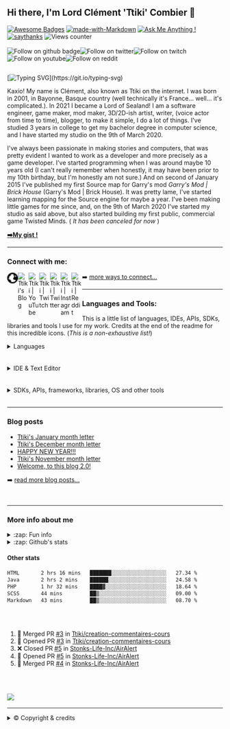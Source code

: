 <!--VARIABLES DECLARATION-->
<!--Links-->
[website]: https://ttiki.github.io
[blog]: https://ttiki-blog.blogspot.com/
[reddit]: https://www.reddit.com/user/Ttikii
[twitch]: https://www.twitch.tv/ttiki
[twitter]: https://twitter.com/Kutsatuta
[youtube]: https://www.youtube.com/channel/UCeIO_K2bJR7gakbmD8vsrgw
[instagram]: https://www.instagram.com/ttikiofficial/
[twitch]: https://www.twitch.tv/ttiki
[github]: https://github.com/ttiki
<!--Auto-->
[twitterf]: https://twitter.com/intent/user?screen_name=Kutsatuta
[youtubef]: http://www.youtube.com/channel/UCeIO_K2bJR7gakbmD8vsrgw?sub_confirmation=1


## Hi there, I'm Lord Clément 'Ttiki' Combier  👋
[![Awesome Badges](https://img.shields.io/badge/badges-awesome-green.svg)](https://github.com/Naereen/badges)
[![made-with-Markdown](https://img.shields.io/badge/Made%20with-Markdown-1f425f.svg)](http://commonmark.org)
[![Ask Me Anything !](https://img.shields.io/badge/Ask%20me-anything-1abc9c.svg)](https://GitHub.com/Ttiki/ama)
[![saythanks](https://img.shields.io/badge/Say%20Thanks-!-1EAEDB.svg)](https://saythanks.io/to/Ttiki)
![Views counter](https://komarev.com/ghpvc/?username=ttiki&color=orange)
<br/>
<br/>
[<img align="left" alt="Follow on github badge" target="_blank" src="https://img.shields.io/github/followers/ttiki?label=Follow%20me%21&style=social"/>][github]
[<img align="left" alt="Follow on twitter" target="_blank" src="https://img.shields.io/twitter/follow/kutsatuta?style=social"/>][twitterf]
[<img align="left" alt="Follow on twitch" target="_blank" src="https://img.shields.io/twitch/status/Ttiki?style=social"/>][twitch]
[<img align="left" alt="Follow on youtube" target="_blank" src="https://img.shields.io/youtube/channel/subscribers/UCeIO_K2bJR7gakbmD8vsrgw?style=social"/>][youtubef]
[<img align="left" alt="Follow on reddit" target="_balnk" src="https://img.shields.io/reddit/user-karma/combined/Ttikii?style=social"/>][reddit]


<!--**Ttiki/Ttiki** is a ✨ _special_ ✨ repository because its `README.md` (this file) appears on your GitHub profile.-->
<br/>
<br/>

[![Typing SVG](https://readme-typing-svg.herokuapp.com?color=%23000000&duration=2500&lines=Making+code%2C+because+I+can!)](https://git.io/typing-svg)

Kaxio! 
My name is Clément, also known as Ttiki on the internet. I was born in 2001, in Bayonne, Basque country (well technically it's France... well... it's complicated.). In 2021 I became a Lord of Sealand!
I am a software engineer, game maker, mod maker, 3D/2D-ish artist, writer, (voice actor from time to time), blogger, to make it simple, I do a lot of things.
I've studied 3 years in college to get my bachelor degree in computer science, and I have started my studio on the 9th of March 2020.

I've always been passionate in making stories and computers, that was pretty evident I wanted to work as a developer and more precisely as a game developer. I've started programming when I was around maybe 10 years old (I can't really remember when honestly, it may have been prior to my 10th birthday, but I'm honestly am not sure.) And on second of January 2015 I've published my first Source map for Garry's mod *Garry's Mod | Brick House* (Garry's Mod | Brick House). It was pretty lame, I've started learning mapping for the Source engine for maybe a year. 
I've been making little games for me since, and, on the 9th of March 2020 I've started my studio as said above, but also started building my first public, commercial game Twisted Minds. ( *It has been canceled for now* )

**[➡️My gist !](https://gist.github.com/Ttiki)**
<br/>

---

### Connect with me:
<!--[![Ttiki's HUB](https://raw.githubusercontent.com/iconic/open-iconic/master/svg/globe.svg)][website]
[![Ttiki's Blog](https://1.bp.blogspot.com/-z78EKsyIB2s/YG304qlj8WI/AAAAAAAAEMY/gjaorXX4X3EQ_Nwdl0mc-bbrvQnBouAewCK4BGAYYCw/s120-pf/ttiki-logo.png)][blog]
[![YouTube](https://cdn.jsdelivr.net/npm/simple-icons@v3/icons/youtube.svg)][youtube]
[![Twitch](https://cdn.jsdelivr.net/npm/simple-icons@3.13.0/icons/twitch.svg)][twitch]
[![Twitter](https://cdn.jsdelivr.net/npm/simple-icons@v3/icons/twitter.svg)][twitter]
[![Instagram](https://cdn.jsdelivr.net/npm/simple-icons@v3/icons/instagram.svg)][instagram]
[![Reddit](https://cdn.jsdelivr.net/npm/simple-icons@3.13.0/icons/reddit.svg)][reddit]-->

[<img align="left" alt="ttiki.github.io" width="25px" src="https://raw.githubusercontent.com/iconic/open-iconic/master/svg/globe.svg" />][website]
[<img align="left" alt="Ttiki's Blog" width="25px" src="https://cdn.jsdelivr.net/npm/simple-icons@3.13.0/icons/blogger.svg" />][blog]
[<img align="left" alt="Ttiki | YouTube" width="25px" src="https://cdn.jsdelivr.net/npm/simple-icons@v3/icons/youtube.svg" />][youtube]
[<img align="left" alt="Ttiki | Twitch" width="25px" src="https://cdn.jsdelivr.net/npm/simple-icons@3.13.0/icons/twitch.svg" />][twitch]
[<img align="left" alt="Ttiki | Twitter" width="25px" src="https://cdn.jsdelivr.net/npm/simple-icons@v3/icons/twitter.svg" />][twitter]
[<img align="left" alt="Ttiki | Instagram" width="25px" src="https://cdn.jsdelivr.net/npm/simple-icons@v3/icons/instagram.svg" />][instagram]
[<img align="left" alt="Ttiki | Reddit" width="25px" src="https://cdn.jsdelivr.net/npm/simple-icons@3.13.0/icons/reddit.svg" />][reddit]


➡️ [more ways to connect...](https://ttiki.notion.site/c19441f7173749e3a1d5551171e69366?v=b32b95c657434bc38a46fbdd9c1acfa8)
<br/>

---

### Languages and Tools:
This is a little list of languages, IDEs, APIs, SDKs, libraries and tools I use for my work. Credits at the end of the readme for this incredible icons. (*This is a non-exhaustive list!*)
<!-- <img align="left" alt="GitHub" width="26px" src="" /> -->
<details>
  
  <summary>Languages</summary>
  <!--A-->
  <!--B-->
  <img align="left" alt="Bash" width="35px" style="margin:5px" src="https://raw.githubusercontent.com/devicons/devicon/master/icons/bash/bash-original.svg" />
  <!--C-->
  <img align="left" alt="C" width="35px" style="margin:5px" src="https://raw.githubusercontent.com/devicons/devicon/master/icons/c/c-original.svg" />
  <img align="left" alt="CakePHP" width="35px" style="margin:5px" src="https://raw.githubusercontent.com/devicons/devicon/master/icons/cakephp/cakephp-original.svg" />
  <img align="left" alt="C++" width="35px" style="margin:5px"src="https://raw.githubusercontent.com/devicons/devicon/master/icons/cplusplus/cplusplus-original.svg" />
  <img align="left" alt="C#" width="35px" style="margin:5px" src="https://raw.githubusercontent.com/devicons/devicon/master/icons/csharp/csharp-original.svg" />
  <img align="left" alt="CSS3" width="35px" style="margin:5px" src="https://raw.githubusercontent.com/devicons/devicon/master/icons/css3/css3-original-wordmark.svg" />
  <!--D-->
  <img align="left" alt="Dart" width="35px" style="margin:5px" src="https://raw.githubusercontent.com/devicons/devicon/master/icons/dart/dart-original.svg" />
  <!--E-->
  <!--F-->
  <!--G-->
  <!--H-->
  <img align="left" alt="HTML5" width="35px" style="margin:5px" src="https://raw.githubusercontent.com/devicons/devicon/master/icons/html5/html5-original-wordmark.svg" />
  <!--I-->
  <!--J-->
  <img align="left" alt="Java" width="35px" style="margin:5px" src="https://raw.githubusercontent.com/devicons/devicon/master/icons/java/java-original-wordmark.svg" />
  <img align="left" alt="JavaScript" width="35px" style="margin:5px" src="https://raw.githubusercontent.com/devicons/devicon/master/icons/javascript/javascript-original.svg" />
  <!--K-->
  <img align="left" alt="Kotlin" width="35px" style="margin:5px" src="https://raw.githubusercontent.com/devicons/devicon/master/icons/kotlin/kotlin-original.svg" />
  <!--L-->
  <img align="left" alt="Lua"width="35px" style="margin:5px" src="https://raw.githubusercontent.com/devicons/devicon/master/icons/lua/lua-plain-wordmark.svg" />
  <!--M-->
  <img align="left" alt="Markdown" width="35px" style="margin:5px"src="https://raw.githubusercontent.com/devicons/devicon/master/icons/markdown/markdown-original.svg" />
  <!--N-->
  <!--O-->
  <!-- I know it's not just a programming language, but there is too much things going on the SDK, API, Library, OS and tools section below... -->
  <img align="left" alt="OpenGL" width="35px" style="margin:5px"src="https://raw.githubusercontent.com/devicons/devicon/master/icons/opengl/opengl-plain.svg" />
  <!--P-->
  <img align="left" alt="PHP"width="35px" style="margin:5px" src="https://raw.githubusercontent.com/devicons/devicon/master/icons/php/php-original.svg" />
  <img align="left" alt="Processing" width="35px" style="margin:5px" src="https://raw.githubusercontent.com/devicons/devicon/master/icons/processing/processing-original.svg" />
  <img align="left" alt="Python" width="35px" style="margin:5px" src="https://raw.githubusercontent.com/devicons/devicon/master/icons/python/python-original.svg" />
  <!--Q-->
  <!--R-->
  <img align="left" alt="R" width="35px" style="margin:5px" src="https://raw.githubusercontent.com/devicons/devicon/master/icons/r/r-original.svg" />
  <!--S-->
  <img align="left" alt="Sass" width="35px" style="margin:5px" src="https://raw.githubusercontent.com/devicons/devicon/master/icons/sass/sass-original.svg" />
  <img align="left" alt="Swift" width="35px" style="margin:5px" src="https://raw.githubusercontent.com/devicons/devicon/master/icons/swift/swift-original.svg" />
  <!--T-->
  <img align="left" alt="Typescript" width="35px" style="margin:5px" src="https://raw.githubusercontent.com/devicons/devicon/master/icons/typescript/typescript-original.svg" />
  <!--U-->
  <!--V-->
  <!--W-->
  <!--X-->
  <!--Y-->
  <!--Z--><br/>
</details>
<br/>
<br/>
<details style="clear:both;">
  <summary>IDE & Text Editor</summary>
  <!--A-->
  <img align="left" alt="Atom" width="35px" style="margin:5px" src="https://raw.githubusercontent.com/devicons/devicon/master/icons/atom/atom-original-wordmark.svg" />
  <!--B-->
  <!--C-->
  <!--D-->
  <!--E-->
  <!--F-->
  <!--G-->
  <!--H-->
  <!--I-->
  <!--J-->
  <!--K-->
  <!--L-->
  <!--M-->
  <!--N-->
  <!--O-->
  <!--P-->
  <!--Q-->
  <!--R-->
  <img align="left" alt="RStudio" width="35px" style="margin:5px" src="https://raw.githubusercontent.com/devicons/devicon/master/icons/rstudio/rstudio-original.svg" />
  <!--S-->
  <!--T-->
  <!--U-->
  <!--V-->
  <img align="left" alt="Vim" width="35px" style="margin:5px" src="https://raw.githubusercontent.com/devicons/devicon/master/icons/vim/vim-original.svg" />
  <img align="left" alt="Visual Studio" width="35px" style="margin:5px" src="https://raw.githubusercontent.com/devicons/devicon/master/icons/visualstudio/visualstudio-plain.svg" />
  <img align="left" alt="Visual Studio Code" width="35px" style="margin:5px" src="https://raw.githubusercontent.com/devicons/devicon/master/icons/vscode/vscode-original.svg" />
  <!--W-->
  <!--X-->
  <!--Y-->
  <!--Z--><br/>
</details>
<br/>
<br/>
<details style="clear: both;">
  <summary>SDKs, APIs, frameworks, libraries, OS and other tools</summary>
  <!--A-->
  <img align="left" alt="Apache" width="35px" style="margin:5px" src="https://raw.githubusercontent.com/devicons/devicon/master/icons/apache/apache-original-wordmark.svg" />
  <img align="left" alt="Arduino" width="35px" style="margin:5px" src="https://raw.githubusercontent.com/devicons/devicon/master/icons/arduino/arduino-original-wordmark.svg" />
  <!--B-->
  <img align="left" alt="bitbucket" width="35px" style="margin:5px" src="https://raw.githubusercontent.com/devicons/devicon/master/icons/bitbucket/bitbucket-original-wordmark.svg" />
  <img align="left" alt="Bootstrap" width="35px" style="margin:5px" src="https://raw.githubusercontent.com/devicons/devicon/master/icons/bootstrap/bootstrap-plain-wordmark.svg" />
  <!--C-->
  <!--D-->
  <img align="left" alt="D3.js" width="35px" style="margin:5px" src="https://raw.githubusercontent.com/devicons/devicon/master/icons/d3js/d3js-original.svg" />
  <img align="left" alt="Docker" width="35px" style="margin:5px" src="https://raw.githubusercontent.com/devicons/devicon/master/icons/docker/docker-original.svg" />
  <!--E-->
  <img align="left" alt="Electron" width="35px" style="margin:5px" src="https://raw.githubusercontent.com/devicons/devicon/master/icons/electron/electron-original-wordmark.svg" />
  <!--F-->
  <img align="left" alt="Filezilla" width="35px" style="margin:5px" src="https://raw.githubusercontent.com/devicons/devicon/master/icons/filezilla/filezilla-plain.svg" />
  <img align="left" alt="Firebase" width="35px" style="margin:5px" src="https://raw.githubusercontent.com/devicons/devicon/master/icons/firebase/firebase-plain-wordmark.svg" />
  <img align="left" alt="Flutter" width="35px" style="margin:5px" src="https://raw.githubusercontent.com/devicons/devicon/master/icons/flutter/flutter-original.svg" />
  <!--G-->
  <img align="left" alt="GCC" width="35px" style="margin:5px" src="https://raw.githubusercontent.com/devicons/devicon/master/icons/gcc/gcc-original.svg" />
  <img align="left" alt="Git" width="35px" style="margin:5px" src="https://raw.githubusercontent.com/devicons/devicon/master/icons/git/git-plain.svg" />
  <img align="left" alt="GitHub" width="35px" style="margin:5px" src="https://raw.githubusercontent.com/devicons/devicon/master/icons/github/github-original-wordmark.svg" />
  <img align="left" alt="Gitlab" width="35px" style="margin:5px" src="https://raw.githubusercontent.com/devicons/devicon/master/icons/gitlab/gitlab-original-wordmark.svg" />
  <img align="left" alt="Gradle" width="35px" style="margin:5px" src="https://raw.githubusercontent.com/devicons/devicon/master/icons/gradle/gradle-plain-wordmark.svg" />
  <!--H-->
  <img align="left" alt="Heroku" width="35px" style="margin:5px" src="https://raw.githubusercontent.com/devicons/devicon/master/icons/heroku/heroku-plain-wordmark.svg" />
  <!--I-->
  <!--J-->
  <img align="left" alt="JQuery" width="35px" style="margin:5px" src="https://raw.githubusercontent.com/devicons/devicon/master/icons/jquery/jquery-original-wordmark.svg" />
  <img align="left" alt="Jupyter" width="35px" style="margin:5px" src="https://raw.githubusercontent.com/devicons/devicon/master/icons/jupyter/jupyter-original-wordmark.svg" />
  <!--K-->
  <!--L-->
  <!--M-->
  <img align="left" alt="Material UI" width="35px" style="margin:5px" src="https://raw.githubusercontent.com/devicons/devicon/master/icons/materialui/materialui-original.svg" />
  <img align="left" alt="MatLab" width="35px" style="margin:5px" src="https://raw.githubusercontent.com/devicons/devicon/master/icons/matlab/matlab-original.svg" />
  <img align="left" alt="MsDOS" width="35px" style="margin:5px" src="https://raw.githubusercontent.com/devicons/devicon/master/icons/msdos/msdos-original.svg" />
  <img align="left" alt="MySQL" width="35px" style="margin:5px" src="https://raw.githubusercontent.com/devicons/devicon/master/icons/mysql/mysql-original-wordmark.svg" />
  <!--N-->
  <!-- I know it's Dot NET and no just NET, but I don't care -->
  <img align="left" alt=".Net" width="35px" style="margin:5px"src="https://raw.githubusercontent.com/devicons/devicon/master/icons/dot-net/dot-net-original-wordmark.svg" />
  <img align="left" alt="NodeJS" width="35px" style="margin:5px"src="https://raw.githubusercontent.com/devicons/devicon/master/icons/nodejs/nodejs-plain.svg" />
  <img align="left" alt="NPM" width="35px" style="margin:5px" src="https://raw.githubusercontent.com/devicons/devicon/master/icons/npm/npm-original-wordmark.svg" />
  <!--O-->
  <!--P-->
  <img align="left" alt="PostgreSQL" width="35px" style="margin:5px" src="https://raw.githubusercontent.com/devicons/devicon/master/icons/postgresql/postgresql-original-wordmark.svg" />
  <img align="left" alt="Putty" width="35px" style="margin:5px" src="https://raw.githubusercontent.com/devicons/devicon/master/icons/putty/putty-original.svg" />
  <!--Q-->
  <img align="left" alt="QT" width="35px" style="margin:5px" src="https://raw.githubusercontent.com/devicons/devicon/master/icons/qt/qt-original.svg" />
  <!--R-->
  <img align="left" alt="RaspberryPi" width="35px" style="margin:5px" src="https://raw.githubusercontent.com/devicons/devicon/master/icons/raspberrypi/raspberrypi-original.svg" />
  <img align="left" alt="React" width="35px" style="margin:5px" src="https://raw.githubusercontent.com/devicons/devicon/master/icons/react/react-original-wordmark.svg" />
  <!--S-->
  <img align="left" alt="Symfony" width="35px" style="margin:5px"src="https://raw.githubusercontent.com/devicons/devicon/master/icons/symfony/symfony-original-wordmark.svg" />
  <!--T-->
  <!--U-->
  <img align="left" alt="Unity" width="35px" style="margin:5px" src="https://raw.githubusercontent.com/devicons/devicon/master/icons/unity/unity-original.svg" />
  <!--V-->
  <!--W-->
  <!--X-->
  <!--Y-->
  <!--Z--><br/>
</details>

<br/>

---

### Blog posts
<!-- BLOG-POST-LIST:START -->
- [Ttiki&#39;s January month letter](https://blog.ttiki-hub.me/2022/02/ttikis-january-month-letter.html)
- [Ttiki&#39;s December month letter](https://blog.ttiki-hub.me/2022/01/ttikis-december-month-letter.html)
- [HAPPY NEW YEAR!!!](https://blog.ttiki-hub.me/2022/01/happy-new-year.html)
- [Ttiki&#39;s November month letter](https://blog.ttiki-hub.me/2021/12/ttikis-november-month-letter.html)
- [Welcome, to this blog 2.0!](https://blog.ttiki-hub.me/2021/10/welcome-hello-everyone.html)
<!-- BLOG-POST-LIST:END -->
➡️ [read more blog posts...](https://ttiki-blog.blogspot.com/)

<br/>

---

### More info about me
<details>
  <summary>:zap: Fun info</summary>
  
  * 🔭 I’m currently working on Too many project to be listed here<br/>
  * 🌱 I’m currently learning Application development for Android<br/>
  <!-- 👯 I’m looking to collaborate on ...
  * 🤔 I’m looking for help with ...-->
  * 💬 Ask me about anything you want about my project or myself<br/>
  * 📫 How to reach me: [https://ttiki.notion.site/c19441f7173749e3a1d5551171e69366?v=b32b95c657434bc38a46fbdd9c1acfa8](Follow me on these social medias)<br/>
  * 😄 Pronouns: Ttiki, El nano, *ptitclemdu64*<br/>
  * ⚡ Fun fact: I've got a composit / titanium spine and am a lord of SeaLand<br/>
  
</details>
<details>
  <summary>:zap: Github's stats</summary> 
    <!--Global stats-->
    <a href="https://github.com/anuraghazra/github-readme-stats"><img align="center" src="https://github-readme-stats.vercel.app/api?username=ttiki&?count_private=true&show_icons=true" alt="Ttiki's GitHub stats"/></a>
    <!--Waka time other stats-->
    <a href="https://github.com/anuraghazra/github-readme-stats"><img align="center" src="https://github-readme-stats.vercel.app/api/wakatime?username=ttiki" alt="Ttiki's wakatime stats"/></a><br/>
   <!--Top languages-->
    <a href="https://github.com/anuraghazra/github-readme-stats"><img align="center" src="https://github-readme-stats.vercel.app/api/top-langs/?username=ttiki&langs_count=10" alt="Ttiki's top languages"/></a>
    <!--profile trophy-->
    <a href="https://github.com/ryo-ma/github-profile-trophy"><img align="center" src="https://github-profile-trophy.vercel.app/?username=ttiki&column=7&margin-w=15&margin-h=15&no-bg=true" alt="Ttiki's GitHub profile trophy"/></a><br/>
    <!--🔥 GitHub Readme Streak Stats-->
    <a href="https://git.io/streak-stats"><img align="center" align="center" src="https://github-readme-streak-stats.herokuapp.com?user=Ttiki&date_format=j%20M%5B%20Y%5D&background=DD272700" alt="Ttiki's GitHub Streak"/></a><br/>
</details>

#### Other stats
<!--START_SECTION:waka-->
```text
HTML       2 hrs 16 mins   ███████░░░░░░░░░░░░░░░░░░   27.34 % 
Java       2 hrs 2 mins    ██████░░░░░░░░░░░░░░░░░░░   24.58 % 
PHP        1 hr 32 mins    ████▓░░░░░░░░░░░░░░░░░░░░   18.64 % 
SCSS       44 mins         ██▒░░░░░░░░░░░░░░░░░░░░░░   09.00 % 
Markdown   43 mins         ██▒░░░░░░░░░░░░░░░░░░░░░░   08.70 % 
```
<!--END_SECTION:waka-->
<br/>
<br/>
<!--START_SECTION:activity-->

1. 🎉 Merged PR [#3](https://github.com/Ttiki/creation-commentaires-cours/pull/3) in [Ttiki/creation-commentaires-cours](https://github.com/Ttiki/creation-commentaires-cours)
2. 💪 Opened PR [#3](https://github.com/Ttiki/creation-commentaires-cours/pull/3) in [Ttiki/creation-commentaires-cours](https://github.com/Ttiki/creation-commentaires-cours)
3. ❌ Closed PR [#5](https://github.com/Stonks-Life-Inc/AirAlert/pull/5) in [Stonks-Life-Inc/AirAlert](https://github.com/Stonks-Life-Inc/AirAlert)
4. 💪 Opened PR [#5](https://github.com/Stonks-Life-Inc/AirAlert/pull/5) in [Stonks-Life-Inc/AirAlert](https://github.com/Stonks-Life-Inc/AirAlert)
5. 🎉 Merged PR [#4](https://github.com/Stonks-Life-Inc/AirAlert/pull/4) in [Stonks-Life-Inc/AirAlert](https://github.com/Stonks-Life-Inc/AirAlert)

<!--END_SECTION:activity-->
<br/>
<br/>

![](https://hit.yhype.me/github/profile?user_id=51489503)

---

<details>
<summary>© Copyright & credits</summary>
  
  - [Badges/Shields by Shields.io](https://shields.io/category/build)<br/>
  - [FAMFAMFAM Flags icons](http://www.famfamfam.com/lab/icons/flags/)<br/>
  - [Icons by Dev Icons](https://github.com/devicons/devicon/tree/master/icons)<br/>
  - [Other icons](https://cdn.jsdelivr.net/npm/simple-icons@v3/icons/)
  - [Waka Stats](https://github.com/anmol098/waka-readme-stats)<br/>
  - [GitHub stats by](https://github.com/anuraghazra/github-readme-stats)<br/>
  - [GitHub profile trophy](https://github.com/ryo-ma/github-profile-trophy)<br/>
  - [🔥 GitHub Readme Streak Stats](https://github.com/denvercoder1/github-readme-streak-stats)
  - [GitHub view counter](https://github.com/antonkomarev/github-profile-views-counter)
  - [GitHub typing svg](https://github.com/denvercoder1/readme-typing-svg)
  - [Blog posts workflow](https://github.com/gautamkrishnar/blog-post-workflow)
  - [Ÿ HŸPE stats](https://yhype.me/)
</details>
